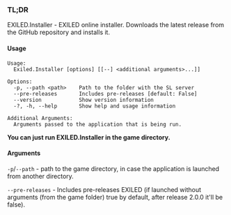 ### TL;DR
EXILED.Installer - EXILED online installer. Downloads the latest release from the GitHub repository and installs it.

#### Usage
```
Usage:
  Exiled.Installer [options] [[--] <additional arguments>...]]

Options:
  -p, --path <path>    Path to the folder with the SL server
  --pre-releases       Includes pre-releases [default: False]
  --version            Show version information
  -?, -h, --help       Show help and usage information

Additional Arguments:
  Arguments passed to the application that is being run.
```

**You can just run EXILED.Installer in the game directory.**

#### Arguments
`-p`/`--path` - path to the game directory, in case the application is launched from another directory.

`--pre-releases` - Includes pre-releases EXILED (if launched without arguments (from the game folder) true by default, after release 2.0.0 it'll be false).
